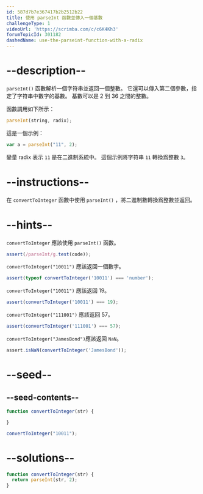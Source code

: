 ```yaml
---
id: 587d7b7e367417b2b2512b22
title: 使用 parseInt 函數並傳入一個基數
challengeType: 1
videoUrl: 'https://scrimba.com/c/c6K4Kh3'
forumTopicId: 301182
dashedName: use-the-parseint-function-with-a-radix
---
```


# --description--

`parseInt()` 函數解析一個字符串並返回一個整數。 它還可以傳入第二個參數，指定了字符串中數字的基數。 基數可以是 2 到 36 之間的整數。

函數調用如下所示：

```js
parseInt(string, radix);
```

這是一個示例：

```js
var a = parseInt("11", 2);
```

變量 radix 表示 `11` 是在二進制系統中。 這個示例將字符串 `11` 轉換爲整數 `3`。

# --instructions--

在 `convertToInteger` 函數中使用 `parseInt()` ，將二進制數轉換爲整數並返回。

# --hints--

`convertToInteger` 應該使用 `parseInt()` 函數。

```js
assert(/parseInt/g.test(code));
```

`convertToInteger("10011")` 應該返回一個數字。

```js
assert(typeof convertToInteger('10011') === 'number');
```

`convertToInteger("10011")` 應該返回 19。

```js
assert(convertToInteger('10011') === 19);
```

`convertToInteger("111001")` 應該返回 57。

```js
assert(convertToInteger('111001') === 57);
```

`convertToInteger("JamesBond")`應該返回 `NaN`。

```js
assert.isNaN(convertToInteger('JamesBond'));
```

# --seed--

## --seed-contents--

```js
function convertToInteger(str) {

}

convertToInteger("10011");
```

# --solutions--

```js
function convertToInteger(str) {
  return parseInt(str, 2);
}
```
